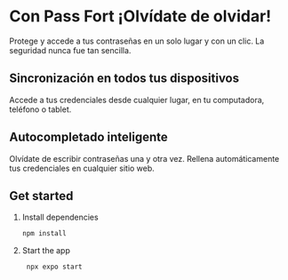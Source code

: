 # Con Pass Fort ¡Olvídate de olvidar!

Protege y accede a tus contraseñas en un solo lugar y con un clic. La seguridad nunca fue tan sencilla.

## Sincronización en todos tus dispositivos

Accede a tus credenciales desde cualquier lugar, en tu computadora, teléfono o tablet.

## Autocompletado inteligente

Olvídate de escribir contraseñas una y otra vez. Rellena automáticamente tus credenciales en cualquier sitio web.

## Get started

1. Install dependencies

   ```bash
   npm install
   ```

2. Start the app

   ```bash
    npx expo start
   ```
